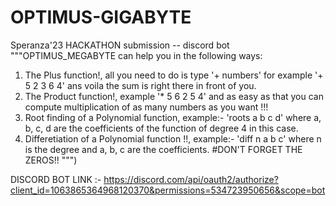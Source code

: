 # OPTIMUS-GIGABYTE
Speranza'23 HACKATHON submission -- discord bot
"""OPTIMUS_MEGABYTE can help you in the following ways: 
1) The Plus function!, all you need to do is type '+ numbers' for example '+ 5 2 3 6 4' ans voila the sum is right there in front of you. 
2) The Product function!, example '* 5 6 2 5 4' and as easy as that you can compute multiplication of as many numbers as you want !!! 
3) Root finding of a Polynomial function, example:- 'roots a b c d' where a, b, c, d are the coefficients of the function of degree 4 in this case.
4) Differetiation of a Polynomial function !!, example:- 'diff n a b c' where n is the degree and a, b, c are the coefficients. #DON'T FORGET THE ZEROS!! """)

DISCORD BOT LINK :- https://discord.com/api/oauth2/authorize?client_id=1063865364968120370&permissions=534723950656&scope=bot
